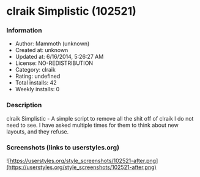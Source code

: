 # clraik Simplistic (102521)

### Information
- Author: Mammoth (unknown)
- Created at: unknown
- Updated at: 6/16/2014, 5:26:27 AM
- License: NO-REDISTRIBUTION
- Category: clraik
- Rating: undefined
- Total installs: 42
- Weekly installs: 0


### Description
clraik Simplistic - A simple script to remove all the shit off of clraik I do not need to see. I have asked multiple times for them to think about new layouts, and they refuse.


### Screenshots (links to userstyles.org)
![https://userstyles.org/style_screenshots/102521-after.png](https://userstyles.org/style_screenshots/102521-after.png)



